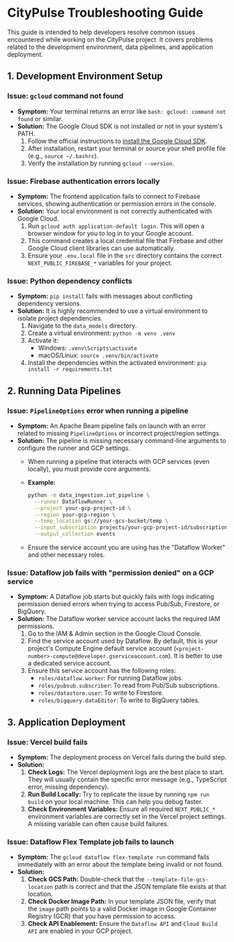 # CityPulse Troubleshooting Guide

This guide is intended to help developers resolve common issues encountered while working on the CityPulse project. It covers problems related to the development environment, data pipelines, and application deployment.

## 1. Development Environment Setup

### Issue: `gcloud` command not found

-   **Symptom:** Your terminal returns an error like `bash: gcloud: command not found` or similar.
-   **Solution:** The Google Cloud SDK is not installed or not in your system's PATH.
    1.  Follow the official instructions to [install the Google Cloud SDK](https://cloud.google.com/sdk/docs/install).
    2.  After installation, restart your terminal or source your shell profile file (e.g., `source ~/.bashrc`).
    3.  Verify the installation by running `gcloud --version`.

### Issue: Firebase authentication errors locally

-   **Symptom:** The frontend application fails to connect to Firebase services, showing authentication or permission errors in the console.
-   **Solution:** Your local environment is not correctly authenticated with Google Cloud.
    1.  Run `gcloud auth application-default login`. This will open a browser window for you to log in to your Google account.
    2.  This command creates a local credential file that Firebase and other Google Cloud client libraries can use automatically.
    3.  Ensure your `.env.local` file in the `src` directory contains the correct `NEXT_PUBLIC_FIREBASE_*` variables for your project.

### Issue: Python dependency conflicts

-   **Symptom:** `pip install` fails with messages about conflicting dependency versions.
-   **Solution:** It is highly recommended to use a virtual environment to isolate project dependencies.
    1.  Navigate to the `data_models` directory.
    2.  Create a virtual environment: `python -m venv .venv`
    3.  Activate it:
        -   Windows: `.venv\Scripts\activate`
        -   macOS/Linux: `source .venv/bin/activate`
    4.  Install the dependencies within the activated environment: `pip install -r requirements.txt`

## 2. Running Data Pipelines

### Issue: `PipelineOptions` error when running a pipeline

-   **Symptom:** An Apache Beam pipeline fails on launch with an error related to missing `PipelineOptions` or incorrect project/region settings.
-   **Solution:** The pipeline is missing necessary command-line arguments to configure the runner and GCP settings.
    -   When running a pipeline that interacts with GCP services (even locally), you must provide core arguments.
    -   **Example:**
        ```bash
        python -m data_ingestion.iot_pipeline \
          --runner DataflowRunner \
          --project your-gcp-project-id \
          --region your-gcp-region \
          --temp_location gs://your-gcs-bucket/temp \
          --input_subscription projects/your-gcp-project-id/subscriptions/your-iot-subscription \
          --output_collection events
        ```

    -   Ensure the service account you are using has the "Dataflow Worker" and other necessary roles.

### Issue: Dataflow job fails with "permission denied" on a GCP service

-   **Symptom:** A Dataflow job starts but quickly fails with logs indicating permission denied errors when trying to access Pub/Sub, Firestore, or BigQuery.
-   **Solution:** The Dataflow worker service account lacks the required IAM permissions.
    1.  Go to the IAM & Admin section in the Google Cloud Console.
    2.  Find the service account used by Dataflow. By default, this is your project's Compute Engine default service account (`<project-number>-compute@developer.gserviceaccount.com`). It is better to use a dedicated service account.
    3.  Ensure this service account has the following roles:
        -   `roles/dataflow.worker`: For running Dataflow jobs.
        -   `roles/pubsub.subscriber`: To read from Pub/Sub subscriptions.
        -   `roles/datastore.user`: To write to Firestore.
        -   `roles/bigquery.dataEditor`: To write to BigQuery tables.

## 3. Application Deployment

### Issue: Vercel build fails

-   **Symptom:** The deployment process on Vercel fails during the build step.
-   **Solution:**
    1.  **Check Logs:** The Vercel deployment logs are the best place to start. They will usually contain the specific error message (e.g., TypeScript error, missing dependency).
    2.  **Run Build Locally:** Try to replicate the issue by running `npm run build` on your local machine. This can help you debug faster.
    3.  **Check Environment Variables:** Ensure all required `NEXT_PUBLIC_*` environment variables are correctly set in the Vercel project settings. A missing variable can often cause build failures.

### Issue: Dataflow Flex Template job fails to launch

-   **Symptom:** The `gcloud dataflow flex-template run` command fails immediately with an error about the template being invalid or not found.
-   **Solution:**
    1.  **Check GCS Path:** Double-check that the `--template-file-gcs-location` path is correct and that the JSON template file exists at that location.
    2.  **Check Docker Image Path:** In your template JSON file, verify that the `image` path points to a valid Docker image in Google Container Registry (GCR) that you have permission to access.
    3.  **Check API Enablement:** Ensure the `Dataflow API` and `Cloud Build API` are enabled in your GCP project.
